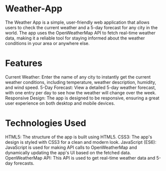 # Weather-App
The Weather App is a simple, user-friendly web application that allows users to check the current weather and a 5-day forecast for any city in the world. The app uses the OpenWeatherMap API to fetch real-time weather data, making it a reliable tool for staying informed about the weather conditions in your area or anywhere else.

# Features
Current Weather: Enter the name of any city to instantly get the current weather conditions, including temperature, weather description, humidity, and wind speed.
5-Day Forecast: View a detailed 5-day weather forecast, with one entry per day to see how the weather will change over the week.
Responsive Design: The app is designed to be responsive, ensuring a great user experience on both desktop and mobile devices.
# Technologies Used
HTML5: The structure of the app is built using HTML5.
CSS3: The app's design is styled with CSS3 for a clean and modern look.
JavaScript (ES6): JavaScript is used for making API calls to OpenWeatherMap and dynamically updating the app's UI based on the fetched data.
OpenWeatherMap API: This API is used to get real-time weather data and 5-day forecasts.
